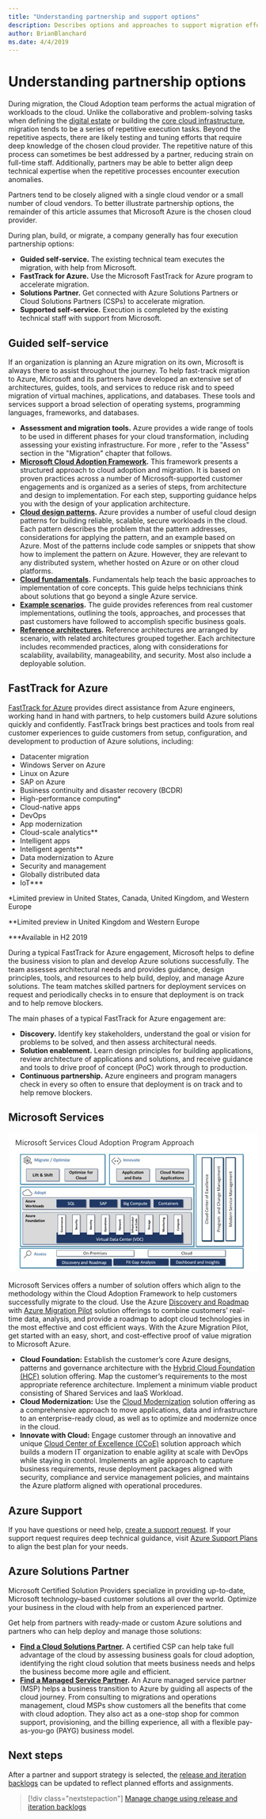 ```yaml
---
title: "Understanding partnership and support options" 
description: Describes options and approaches to support migration efforts
author: BrianBlanchard
ms.date: 4/4/2019
---
```


# Understanding partnership options

During migration, the Cloud Adoption team performs the actual migration of workloads to the cloud. Unlike the collaborative and problem-solving tasks when defining the [digital estate](../../../digital-estate/overview.md) or building the [core cloud infrastructure](../../../infrastructure/index.md), migration tends to be a series of repetitive execution tasks. Beyond the repetitive aspects, there are likely testing and tuning efforts that require deep knowledge of the chosen cloud provider. The repetitive nature of this process can sometimes be best addressed by a partner, reducing strain on full-time staff. Additionally, partners may be able to better align deep technical expertise when the repetitive processes encounter execution anomalies.

Partners tend to be closely aligned with a single cloud vendor or a small number of cloud vendors. To better illustrate partnership options, the remainder of this article assumes that Microsoft Azure is the chosen cloud provider.

During plan, build, or migrate, a company generally has four execution partnership options:

- **Guided self-service.** The existing technical team executes the migration, with help from Microsoft.
- **FastTrack for Azure.** Use the Microsoft FastTrack for Azure program to accelerate migration.
- **Solutions Partner.** Get connected with Azure Solutions Partners or Cloud Solutions Partners (CSPs) to accelerate migration.
- **Supported self-service.** Execution is completed by the existing technical staff with support from Microsoft.

## Guided self-service

If an organization is planning an Azure migration on its own, Microsoft is always there to assist throughout the journey. To help fast-track migration to Azure, Microsoft and its partners have developed an extensive set of architectures, guides, tools, and services to reduce risk and to speed migration of virtual machines, applications, and databases. These tools and services support a broad selection of operating systems, programming languages, frameworks, and databases.

- **Assessment and migration tools.** Azure provides a wide range of tools to be used in different phases for your cloud transformation, including assessing your existing infrastructure. For more , refer to the "Assess" section in the "Migration" chapter that follows.
- **[Microsoft Cloud Adoption Framework](../../overview.md).** This framework presents a structured approach to cloud adoption and migration. It is based on proven practices across a number of Microsoft-supported customer engagements and is organized as a series of steps, from architecture and design to implementation. For each step, supporting guidance helps you with the design of your application architecture.
- **[Cloud design patterns](/azure/architecture/patterns).** Azure provides a number of useful cloud design patterns for building reliable, scalable, secure workloads in the cloud. Each pattern describes the problem that the pattern addresses, considerations for applying the pattern, and an example based on Azure. Most of the patterns include code samples or snippets that show how to implement the pattern on Azure. However, they are relevant to any distributed system, whether hosted on Azure or on other cloud platforms.
- **[Cloud fundamentals](/azure/architecture/guide).** Fundamentals help teach the basic approaches to implementation of core concepts. This guide helps technicians think about solutions that go beyond a single Azure service.
- **[Example scenarios](/azure/architecture/example-scenario).** The guide provides references from real customer implementations, outlining the tools, approaches, and processes that past customers have followed to accomplish specific business goals.
- **[Reference architectures](/azure/architecture/reference-architectures).** Reference architectures are arranged by scenario, with related architectures grouped together. Each architecture includes recommended practices, along with considerations for scalability, availability, manageability, and security. Most also include a deployable solution.

## FastTrack for Azure

[FastTrack for Azure](https://azure.microsoft.com/roadmap/fasttrack-for-azure) provides direct assistance from Azure engineers, working hand in hand with partners, to help customers build Azure solutions quickly and confidently. FastTrack brings best practices and tools from real customer experiences to guide customers from setup, configuration, and development to production of Azure solutions, including:

- Datacenter migration
- Windows Server on Azure
- Linux on Azure
- SAP on Azure
- Business continuity and disaster recovery (BCDR)
- High-performance computing*
- Cloud-native apps
- DevOps
- App modernization
- Cloud-scale analytics**
- Intelligent apps
- Intelligent agents**
- Data modernization to Azure
- Security and management
- Globally distributed data
- IoT***

*Limited preview in United States, Canada, United Kingdom, and Western Europe

**Limited preview in United Kingdom and Western Europe

***Available in H2 2019

During a typical FastTrack for Azure engagement, Microsoft helps to define the business vision to plan and develop Azure solutions successfully. The team assesses architectural needs and provides guidance, design principles, tools, and resources to help build, deploy, and manage Azure solutions. The team matches skilled partners for deployment services on request and periodically checks in to ensure that deployment is on track and to help remove blockers.

The main phases of a typical FastTrack for Azure engagement are:

- **Discovery.** Identify key stakeholders, understand the goal or vision for problems to be solved, and then assess architectural needs.
- **Solution enablement.** Learn design principles for building applications, review architecture of applications and solutions, and receive guidance and tools to drive proof of concept (PoC) work through to production.
- **Continuous partnership.** Azure engineers and program managers check in every so often to ensure that deployment is on track and to help remove blockers.

## Microsoft Services

![Microsoft Services CAF Approach](../../../_images/mcs-program-approach.jpg)

Microsoft Services offers a number of solution offers which align to the methodology within the Cloud Adoption Framework to help customers successfully migrate to the cloud. Use the Azure [Discovery and Roadmap](https://aka.ms/ca-dr) with [Azure Migration Pilot](https://microsoft.sharepoint.com/:p:/r/teams/CampusIPLibraries/MCS/_layouts/15/Doc.aspx?sourcedoc=%7BF463FF39-D2D9-4C81-AE8D-49351DF5CB22%7D&file=Azure%20Migration%20Pilot%20-%20Datasheet.pptx&action=edit&mobileredirect=true&DefaultItemOpen=1&cid=9ed580e2-5482-464a-accd-4ae8e0f8d892) solution offerings to combine customers’ real-time data, analysis, and provide a roadmap to adopt cloud technologies in the most effective and cost efficient ways. With the Azure Migration Pilot, get started with an easy, short, and cost-effective proof of value migration to Microsoft Azure.

- **Cloud Foundation:** Establish the customer’s core Azure designs, patterns and governance architecture with the [Hybrid Cloud Foundation (HCF)](http://download.microsoft.com/download/D/8/7/D872DFD0-1C46-4145-95E4-B5EAB2958B96/Hybrid_Cloud_Foundation_Datasheet_EN_US.pdf) solution offering. Map the customer’s requirements to the most appropriate reference architecture. Implement a minimum viable product consisting of Shared Services and IaaS Workload.
- **Cloud Modernization:** Use the [Cloud Modernization](http://download.microsoft.com/download/3/7/3/373F90E3-8568-44F3-B096-CD9C1CD28AB7/Cloud_Modernization_Datasheet_EN_US.pdf) solution offering as a comprehensive approach to move applications, data and infrastructure to an enterprise-ready cloud, as well as to optimize and modernize once in the cloud.
- **Innovate with Cloud:** Engage customer through an innovative and unique [Cloud Center of Excellence (CCoE)](http://download.microsoft.com/download/F/8/B/F8BBE4BD-E5F8-4DFB-82F7-C0A4E17051BB/Cloud_Center_of_Excellence_Datasheet_EN_US.pdf) solution approach which builds a modern IT organization to enable agility at scale with DevOps while staying in control. Implements an agile approach to capture business requirements, reuse deployment packages aligned with security, compliance and service management policies, and maintains the Azure platform aligned with operational procedures.

## Azure Support

If you have questions or need help, [create a support request](https://ms.portal.azure.com/#blade/Microsoft_Azure_Support/HelpAndSupportBlade/newsupportrequest). If your support request requires deep technical guidance, visit [Azure Support Plans](https://azure.microsoft.com/support/plans/) to align the best plan for your needs.

## Azure Solutions Partner

Microsoft Certified Solution Providers specialize in providing up-to-date, Microsoft technology–based customer solutions all over the world. Optimize your business in the cloud with help from an experienced partner.

Get help from partners with ready-made or custom Azure solutions and partners who can help deploy and manage those solutions:

- **[Find a Cloud Solutions Partner](https://www.microsoft.com/solution-providers/home).** A certified CSP can help take full advantage of the cloud by assessing business goals for cloud adoption, identifying the right cloud solution that meets business needs and helps the business become more agile and efficient.
- **[Find a Managed Service Partner](https://www.microsoft.com/solution-providers/search?cacheId=16a3b49b-fef2-449d-bdf0-628008114cca).** An Azure managed service partner (MSP) helps a business transition to Azure by guiding all aspects of the cloud journey. From consulting to migrations and operations management, cloud MSPs show customers all the benefits that come with cloud adoption. They also act as a one-stop shop for common support, provisioning, and the billing experience, all with a flexible pay-as-you-go (PAYG) business model.

## Next steps

After a partner and support strategy is selected, the [release and iteration backlogs](./release-iteration-backlog.md) can be updated to reflect planned efforts and assignments.

> [!div class="nextstepaction"]
> [Manage change using release and iteration backlogs](./release-iteration-backlog.md)
